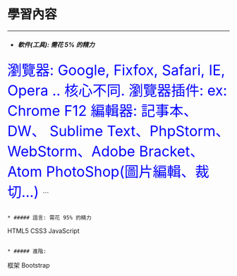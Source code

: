 # 學習內容

---
 
* ##### 軟件\(工具\): 需花 5% 的精力

<font color="blue" size = "6px">
瀏覽器: Google, Fixfox, Safari, IE, Opera .. 核心不同.
 瀏覽器插件: ex: Chrome F12
 編輯器: 記事本、DW、 Sublime Text、PhpStorm、WebStorm、Adobe Bracket、Atom
 PhotoShop(圖片編輯、裁切...)
</font>
  ```
   
  ```

* ##### 語言: 需花 95% 的精力

  ```
   HTML5
   CSS3
   JavaScript
  ```

* ##### 進階:

  ```
   框架
   Bootstrap
  ```


